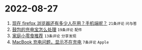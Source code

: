 # 2022-08-27

1. [现在 firefox 浏览器还有多少人在用？手机端呢？](https://www.v2ex.com/t/875739) `21条评论` `问与答`
1. [鼓包的充电宝怎么处理](https://www.v2ex.com/t/875738) `19条评论` `配件`
1. [家庭小零食推荐](https://www.v2ex.com/t/875741) `13条评论` `分享发现`
1. [MacBook 充电问题，显示不在充电](https://www.v2ex.com/t/875743) `7条评论` `Apple`
